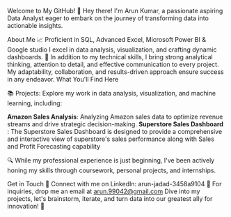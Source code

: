 Welcome to My GitHub!
👋 Hey there! I'm Arun Kumar, a passionate aspiring Data Analyst eager to embark on the journey of transforming data into actionable insights.

About Me
📈 Proficient in SQL, Advanced Excel, Microsoft Power BI & Google studio I excel in data analysis, visualization, and crafting dynamic dashboards.
🧐 In addition to my technical skills, I bring strong analytical thinking, attention to detail, and effective communication to every project. My adaptability, collaboration, and results-driven approach ensure success in any endeavor.
What You'll Find Here

📚 Projects: Explore my work in data analysis, visualization, and machine learning, including:

**Amazon Sales Analysis**: Analyzing Amazon sales data to optimize revenue streams and drive strategic decision-making.
**Superstore Sales Dashboard** : The Superstore Sales Dashboard is designed to provide a comprehensive and interactive view of superstore's sales performance 
along with Sales and Profit Forecasting capability

🔍 While my professional experience is just beginning, I've been actively honing my skills through coursework, personal projects, and internships.

Get in Touch
💬 Connect with me on LinkedIn: arun-jadad-3458a9104
📧 For inquiries, drop me an email at arun.99042@gmail.com
Dive into my projects, let's brainstorm, iterate, and turn data into our greatest ally for innovation! 🚀
